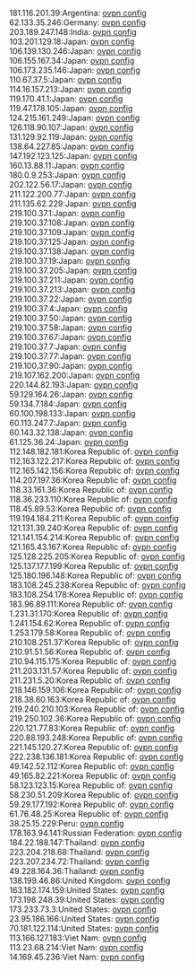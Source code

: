181.116.201.39:Argentina: [ovpn config](vpn/181_116_201_39.ovpn)  
62.133.35.246:Germany: [ovpn config](vpn/62_133_35_246.ovpn)  
203.189.247.148:India: [ovpn config](vpn/203_189_247_148.ovpn)  
103.201.129.18:Japan: [ovpn config](vpn/103_201_129_18.ovpn)  
106.139.130.246:Japan: [ovpn config](vpn/106_139_130_246.ovpn)  
106.155.167.34:Japan: [ovpn config](vpn/106_155_167_34.ovpn)  
106.173.235.146:Japan: [ovpn config](vpn/106_173_235_146.ovpn)  
110.67.37.5:Japan: [ovpn config](vpn/110_67_37_5.ovpn)  
114.16.157.213:Japan: [ovpn config](vpn/114_16_157_213.ovpn)  
119.170.41.1:Japan: [ovpn config](vpn/119_170_41_1.ovpn)  
119.47.178.105:Japan: [ovpn config](vpn/119_47_178_105.ovpn)  
124.215.161.249:Japan: [ovpn config](vpn/124_215_161_249.ovpn)  
126.118.90.107:Japan: [ovpn config](vpn/126_118_90_107.ovpn)  
131.129.92.119:Japan: [ovpn config](vpn/131_129_92_119.ovpn)  
138.64.227.85:Japan: [ovpn config](vpn/138_64_227_85.ovpn)  
147.192.123.125:Japan: [ovpn config](vpn/147_192_123_125.ovpn)  
160.13.88.11:Japan: [ovpn config](vpn/160_13_88_11.ovpn)  
180.0.9.253:Japan: [ovpn config](vpn/180_0_9_253.ovpn)  
202.122.56.17:Japan: [ovpn config](vpn/202_122_56_17.ovpn)  
211.122.200.77:Japan: [ovpn config](vpn/211_122_200_77.ovpn)  
211.135.62.229:Japan: [ovpn config](vpn/211_135_62_229.ovpn)  
219.100.37.1:Japan: [ovpn config](vpn/219_100_37_1.ovpn)  
219.100.37.108:Japan: [ovpn config](vpn/219_100_37_108.ovpn)  
219.100.37.109:Japan: [ovpn config](vpn/219_100_37_109.ovpn)  
219.100.37.125:Japan: [ovpn config](vpn/219_100_37_125.ovpn)  
219.100.37.138:Japan: [ovpn config](vpn/219_100_37_138.ovpn)  
219.100.37.19:Japan: [ovpn config](vpn/219_100_37_19.ovpn)  
219.100.37.205:Japan: [ovpn config](vpn/219_100_37_205.ovpn)  
219.100.37.211:Japan: [ovpn config](vpn/219_100_37_211.ovpn)  
219.100.37.213:Japan: [ovpn config](vpn/219_100_37_213.ovpn)  
219.100.37.22:Japan: [ovpn config](vpn/219_100_37_22.ovpn)  
219.100.37.4:Japan: [ovpn config](vpn/219_100_37_4.ovpn)  
219.100.37.50:Japan: [ovpn config](vpn/219_100_37_50.ovpn)  
219.100.37.58:Japan: [ovpn config](vpn/219_100_37_58.ovpn)  
219.100.37.67:Japan: [ovpn config](vpn/219_100_37_67.ovpn)  
219.100.37.7:Japan: [ovpn config](vpn/219_100_37_7.ovpn)  
219.100.37.77:Japan: [ovpn config](vpn/219_100_37_77.ovpn)  
219.100.37.90:Japan: [ovpn config](vpn/219_100_37_90.ovpn)  
219.107.162.200:Japan: [ovpn config](vpn/219_107_162_200.ovpn)  
220.144.82.193:Japan: [ovpn config](vpn/220_144_82_193.ovpn)  
59.129.164.26:Japan: [ovpn config](vpn/59_129_164_26.ovpn)  
59.134.7.184:Japan: [ovpn config](vpn/59_134_7_184.ovpn)  
60.100.198.133:Japan: [ovpn config](vpn/60_100_198_133.ovpn)  
60.113.247.7:Japan: [ovpn config](vpn/60_113_247_7.ovpn)  
60.143.32.138:Japan: [ovpn config](vpn/60_143_32_138.ovpn)  
61.125.36.24:Japan: [ovpn config](vpn/61_125_36_24.ovpn)  
112.148.182.181:Korea Republic of: [ovpn config](vpn/112_148_182_181.ovpn)  
112.163.122.217:Korea Republic of: [ovpn config](vpn/112_163_122_217.ovpn)  
112.165.142.156:Korea Republic of: [ovpn config](vpn/112_165_142_156.ovpn)  
114.207.197.36:Korea Republic of: [ovpn config](vpn/114_207_197_36.ovpn)  
118.33.161.36:Korea Republic of: [ovpn config](vpn/118_33_161_36.ovpn)  
118.36.233.110:Korea Republic of: [ovpn config](vpn/118_36_233_110.ovpn)  
118.45.89.53:Korea Republic of: [ovpn config](vpn/118_45_89_53.ovpn)  
119.194.184.211:Korea Republic of: [ovpn config](vpn/119_194_184_211.ovpn)  
121.131.39.240:Korea Republic of: [ovpn config](vpn/121_131_39_240.ovpn)  
121.141.154.214:Korea Republic of: [ovpn config](vpn/121_141_154_214.ovpn)  
121.165.43.167:Korea Republic of: [ovpn config](vpn/121_165_43_167.ovpn)  
125.128.225.205:Korea Republic of: [ovpn config](vpn/125_128_225_205.ovpn)  
125.137.177.199:Korea Republic of: [ovpn config](vpn/125_137_177_199.ovpn)  
125.180.196.148:Korea Republic of: [ovpn config](vpn/125_180_196_148.ovpn)  
183.108.245.238:Korea Republic of: [ovpn config](vpn/183_108_245_238.ovpn)  
183.108.254.178:Korea Republic of: [ovpn config](vpn/183_108_254_178.ovpn)  
183.96.89.111:Korea Republic of: [ovpn config](vpn/183_96_89_111.ovpn)  
1.231.31.170:Korea Republic of: [ovpn config](vpn/1_231_31_170.ovpn)  
1.241.154.62:Korea Republic of: [ovpn config](vpn/1_241_154_62.ovpn)  
1.253.179.58:Korea Republic of: [ovpn config](vpn/1_253_179_58.ovpn)  
210.108.251.37:Korea Republic of: [ovpn config](vpn/210_108_251_37.ovpn)  
210.91.51.56:Korea Republic of: [ovpn config](vpn/210_91_51_56.ovpn)  
210.94.115.175:Korea Republic of: [ovpn config](vpn/210_94_115_175.ovpn)  
211.203.131.57:Korea Republic of: [ovpn config](vpn/211_203_131_57.ovpn)  
211.231.5.20:Korea Republic of: [ovpn config](vpn/211_231_5_20.ovpn)  
218.146.159.106:Korea Republic of: [ovpn config](vpn/218_146_159_106.ovpn)  
218.38.60.163:Korea Republic of: [ovpn config](vpn/218_38_60_163.ovpn)  
219.240.210.103:Korea Republic of: [ovpn config](vpn/219_240_210_103.ovpn)  
219.250.102.36:Korea Republic of: [ovpn config](vpn/219_250_102_36.ovpn)  
220.121.77.83:Korea Republic of: [ovpn config](vpn/220_121_77_83.ovpn)  
220.88.193.248:Korea Republic of: [ovpn config](vpn/220_88_193_248.ovpn)  
221.145.120.27:Korea Republic of: [ovpn config](vpn/221_145_120_27.ovpn)  
222.238.136.181:Korea Republic of: [ovpn config](vpn/222_238_136_181.ovpn)  
49.142.52.112:Korea Republic of: [ovpn config](vpn/49_142_52_112.ovpn)  
49.165.82.221:Korea Republic of: [ovpn config](vpn/49_165_82_221.ovpn)  
58.123.123.15:Korea Republic of: [ovpn config](vpn/58_123_123_15.ovpn)  
58.230.51.209:Korea Republic of: [ovpn config](vpn/58_230_51_209.ovpn)  
59.29.177.192:Korea Republic of: [ovpn config](vpn/59_29_177_192.ovpn)  
61.76.48.25:Korea Republic of: [ovpn config](vpn/61_76_48_25.ovpn)  
38.25.15.229:Peru: [ovpn config](vpn/38_25_15_229.ovpn)  
178.163.94.141:Russian Federation: [ovpn config](vpn/178_163_94_141.ovpn)  
184.22.188.147:Thailand: [ovpn config](vpn/184_22_188_147.ovpn)  
223.204.218.68:Thailand: [ovpn config](vpn/223_204_218_68.ovpn)  
223.207.234.72:Thailand: [ovpn config](vpn/223_207_234_72.ovpn)  
49.228.164.36:Thailand: [ovpn config](vpn/49_228_164_36.ovpn)  
138.199.46.86:United Kingdom: [ovpn config](vpn/138_199_46_86.ovpn)  
163.182.174.159:United States: [ovpn config](vpn/163_182_174_159.ovpn)  
173.198.248.39:United States: [ovpn config](vpn/173_198_248_39.ovpn)  
173.233.73.3:United States: [ovpn config](vpn/173_233_73_3.ovpn)  
23.95.186.166:United States: [ovpn config](vpn/23_95_186_166.ovpn)  
70.181.122.114:United States: [ovpn config](vpn/70_181_122_114.ovpn)  
113.166.127.183:Viet Nam: [ovpn config](vpn/113_166_127_183.ovpn)  
113.23.68.214:Viet Nam: [ovpn config](vpn/113_23_68_214.ovpn)  
14.169.45.236:Viet Nam: [ovpn config](vpn/14_169_45_236.ovpn)  

